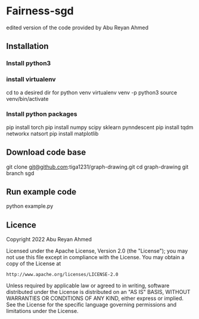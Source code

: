 # Fairness-sgd
edited version of the code provided by Abu Reyan Ahmed

## Installation

### Install python3

### install virtualenv
cd to a desired dir for python venv
virtualenv venv -p python3
source venv/bin/activate

### Install python packages

pip install torch 
pip install numpy scipy sklearn pynndescent
pip install tqdm networkx natsort
pip install matplotlib


## Download code base

git clone git@github.com:tiga1231/graph-drawing.git
cd graph-drawing
git branch sgd

## Run example code

python example.py


 
## Licence

Copyright 2022 Abu Reyan Ahmed

Licensed under the Apache License, Version 2.0 (the "License");
you may not use this file except in compliance with the License.
You may obtain a copy of the License at

    http://www.apache.org/licenses/LICENSE-2.0

Unless required by applicable law or agreed to in writing, software
distributed under the License is distributed on an "AS IS" BASIS,
WITHOUT WARRANTIES OR CONDITIONS OF ANY KIND, either express or implied.
See the License for the specific language governing permissions and
limitations under the License.
